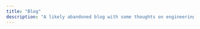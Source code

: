 ```yaml
---
title: "Blog"
description: "A likely abandoned blog with some thoughts on engineering & more"
---
```

